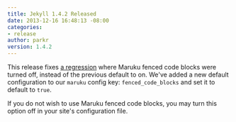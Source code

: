 ```yaml
---
title: Jekyll 1.4.2 Released
date: 2013-12-16 16:48:13 -08:00
categories:
- release
author: parkr
version: 1.4.2
---
```


This release fixes [a regression][] where Maruku fenced code blocks were turned
off, instead of the previous default to on. We've added a new default
configuration to our `maruku` config key: `fenced_code_blocks` and set it to
default to `true`.

If you do not wish to use Maruku fenced code blocks, you may turn this option
off in your site's configuration file.

[a regression]: https://github.com/jekyll/jekyll/pull/1830
